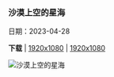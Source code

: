 ### 沙漠上空的星海

日期：2023-04-28

**下载**  |  [1920x1080](https://cn.bing.com/th?id=OHR.JTNPMilkyWay_ZH-CN9128830420_1920x1080.jpg)  |  [1920x1080](https://cn.bing.com/th?id=OHR.JTNPMilkyWay_ZH-CN9128830420_UHD.jpg)

![沙漠上空的星海](https://cn.bing.com/th?id=OHR.JTNPMilkyWay_ZH-CN9128830420_1920x1080.jpg "约书亚树国家公园上空的银河，美国加利福尼亚州 (© Schroptschop/Getty Images)")

